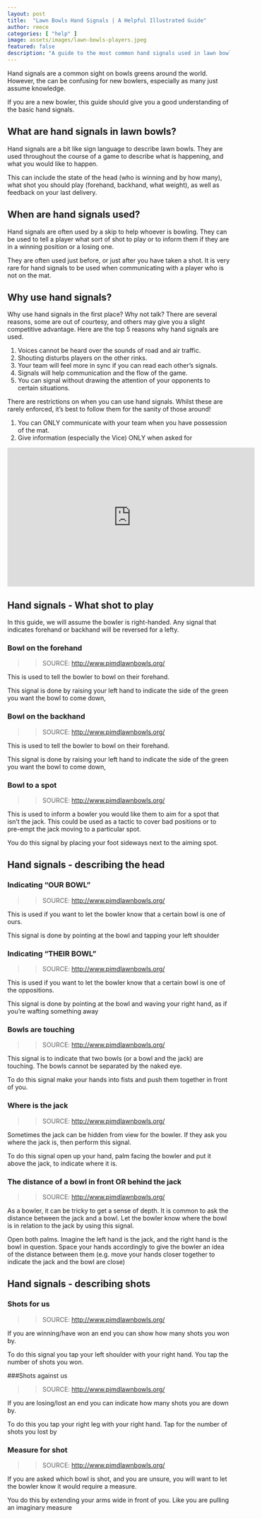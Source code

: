 ```yaml
---
layout: post
title:  "Lawn Bowls Hand Signals | A Helpful Illustrated Guide"
author: reece
categories: [ "help" ]
image: assets/images/lawn-bowls-players.jpeg
featured: false
description: "A guide to the most common hand signals used in lawn bowls. With videos and diagrams to show what they look like, and what they mean"
---
```


Hand signals are a common sight on bowls greens around the world. However, the can be confusing for new bowlers, especially as many just assume knowledge.

If you are a new bowler, this guide should give you a good understanding of the basic hand signals.

## What are hand signals in lawn bowls?

Hand signals are a bit like sign language to describe lawn bowls. They are used throughout the course of a game to describe what is happening, and what you would like to happen.

This can include the state of the head (who is winning and by how many), what shot you should play (forehand, backhand, what weight), as well as feedback on your last delivery.

## When are hand signals used?

Hand signals are often used by a skip to help whoever is bowling. They can be used to tell a player what sort of shot to play or to inform them if they are in a winning position or a losing one.

They are often used just before, or just after you have taken a shot. It is very rare for hand signals to be used when communicating with a player who is not on the mat.

## Why use hand signals?

Why use hand signals in the first place? Why not talk? There are several reasons, some are out of courtesy, and others may give you a slight competitive advantage. Here are the top 5 reasons why hand signals are used.


1. Voices cannot be heard over the sounds of road and air traffic.
2. Shouting disturbs players on the other rinks.
3. Your team will feel more in sync if you can read each other’s signals.
4. Signals will help communication and the flow of the game.
5. You can signal without drawing the attention of your opponents to certain situations.

There are restrictions on when you can use hand signals. Whilst these are rarely enforced, it’s best to follow them for the sanity of those around!

1. You can ONLY communicate with your team when you have possession of the mat.
2. Give information (especially the Vice) ONLY when asked for


<iframe width="560" height="315" src="https://www.youtube.com/embed/6Oewr1ks_Ew" frameborder="0" allow="accelerometer; autoplay; clipboard-write; encrypted-media; gyroscope; picture-in-picture" allowfullscreen></iframe>




## Hand signals - What shot to play

In this guide, we will assume the bowler is right-handed. Any signal that indicates forehand or backhand will be reversed for a lefty.

### Bowl on the forehand


>> SOURCE: <a href="http://www.pimdlawnbowls.org/files/handsignals.pdf">http://www.pimdlawnbowls.org/</a>

This is used to tell the bowler to bowl on their forehand.


This signal is done by raising your left hand to indicate the side of the green you want the bowl to come down,

### Bowl on the backhand


>> SOURCE: <a href="http://www.pimdlawnbowls.org/files/handsignals.pdf">http://www.pimdlawnbowls.org/</a>

This is used to tell the bowler to bowl on their forehand.

This signal is done by raising your left hand to indicate the side of the green you want the bowl to come down,


### Bowl to a spot


>> SOURCE: <a href="http://www.pimdlawnbowls.org/files/handsignals.pdf">http://www.pimdlawnbowls.org/</a>

This is used to inform a bowler you would like them to aim for a spot that isn’t the jack. This could be used as a tactic to cover bad positions or to pre-empt the jack moving to a particular spot.


You do this signal by placing your foot sideways next to the aiming spot.

## Hand signals - describing the head

### Indicating “OUR BOWL”


>> SOURCE: <a href="http://www.pimdlawnbowls.org/files/handsignals.pdf">http://www.pimdlawnbowls.org/</a>

This is used if you want to let the bowler know that a certain bowl is one of ours.

This signal is done by pointing at the bowl and tapping your left shoulder


### Indicating “THEIR BOWL”


>> SOURCE: <a href="http://www.pimdlawnbowls.org/files/handsignals.pdf">http://www.pimdlawnbowls.org/</a>

This is used if you want to let the bowler know that a certain bowl is one of the oppositions.


This signal is done by pointing at the bowl and waving your right hand, as if you’re wafting something away

### Bowls are touching


>> SOURCE: <a href="http://www.pimdlawnbowls.org/files/handsignals.pdf">http://www.pimdlawnbowls.org/</a>

This signal is to indicate that two bowls (or a bowl and the jack) are touching. The bowls cannot be separated by the naked eye.

To do this signal make your hands into fists and push them together in front of you.

### Where is the jack


>> SOURCE: <a href="http://www.pimdlawnbowls.org/files/handsignals.pdf">http://www.pimdlawnbowls.org/</a>

Sometimes the jack can be hidden from view for the bowler. If they ask you where the jack is, then perform this signal.

To do this signal open up your hand, palm facing the bowler and put it above the jack, to indicate where it is.

### The distance of a bowl in front OR behind the jack


>> SOURCE: <a href="http://www.pimdlawnbowls.org/files/handsignals.pdf">http://www.pimdlawnbowls.org/</a>

As a bowler, it can be tricky to get a sense of depth. It is common to ask the distance between the jack and a bowl. Let the bowler know where the bowl is in relation to the jack by using this signal.

Open both palms. Imagine the left hand is the jack, and the right hand is the bowl in question. Space your hands accordingly to give the bowler an idea of the distance between them (e.g. move your hands closer together to indicate the jack and the bowl are close)

## Hand signals - describing shots

### Shots for us


>> SOURCE: <a href="http://www.pimdlawnbowls.org/files/handsignals.pdf">http://www.pimdlawnbowls.org/</a>

If you are winning/have won an end you can show how many shots you won by.

To do this signal you tap your left shoulder with your right hand. You tap the number of shots you won.

###Shots against us


>> SOURCE: <a href="http://www.pimdlawnbowls.org/files/handsignals.pdf">http://www.pimdlawnbowls.org/</a>

If you are losing/lost an end you can indicate how many shots you are down by.


To do this you tap your right leg with your right hand. Tap for the number of shots you lost by

### Measure for shot


>> SOURCE: <a href="http://www.pimdlawnbowls.org/files/handsignals.pdf">http://www.pimdlawnbowls.org/</a>

If you are asked which bowl is shot, and you are unsure, you will want to let the bowler know it would require a measure.


You do this by extending your arms wide in front of you. Like you are pulling an imaginary measure



